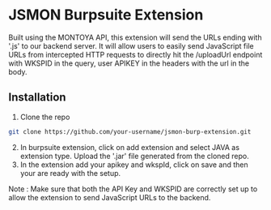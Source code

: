 # JSMON Burpsuite Extension

Built using the MONTOYA API, this extension will send the URLs ending with '.js' to our backend server. It will allow users to easily send JavaScript file URLs from intercepted HTTP requests to directly hit the /uploadUrl endpoint with WKSPID in the query, user APIKEY in the headers with the url in the body.

## Installation

 1. Clone the repo
  
  ```bash
  git clone https://github.com/your-username/jsmon-burp-extension.git
  ```
2. In burpsuite extension, click on add extension and select JAVA as extension type. Upload the '.jar' file generated from the cloned repo.
3. In the extension add your apikey and wkspId, click on save and then your are ready with the setup.

Note : Make sure that both the API Key and WKSPID are correctly set up to allow the extension to send JavaScript URLs to the backend.
   
